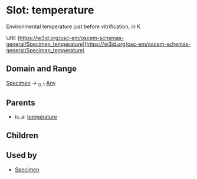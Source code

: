 
# Slot: temperature

Environmental temperature just before vitrification, in K

URI: [https://w3id.org/osc-em/oscem-schemas-general/Specimen_temperature](https://w3id.org/osc-em/oscem-schemas-general/Specimen_temperature)


## Domain and Range

[Specimen](Specimen.md) &#8594;  <sub>0..1</sub> [Any](Any.md)

## Parents

 *  is_a: [temperature](temperature.md)

## Children


## Used by

 * [Specimen](Specimen.md)
